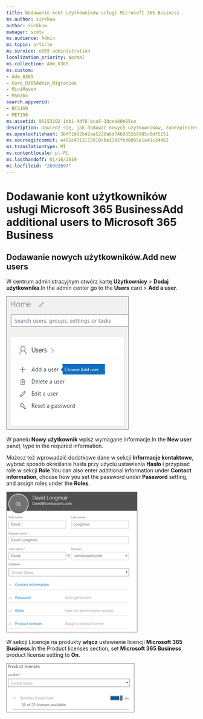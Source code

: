 ```yaml
---
title: Dodawanie kont użytkowników usługi Microsoft 365 Business
ms.author: sirkkuw
author: Sirkkuw
manager: scotv
ms.audience: Admin
ms.topic: article
ms.service: o365-administration
localization_priority: Normal
ms.collection: Adm_O365
ms.custom:
- Adm_O365
- Core_O365Admin_Migration
- MiniMaven
- MSB365
search.appverid:
- BCS160
- MET150
ms.assetid: 96153102-1db1-4df8-bca5-38cea80b65ce
description: Dowiedz się, jak dodawać nowych użytkowników, zabezpieczenia ich urządzeń i przypisać role w Microsoft 365 Business.
ms.openlocfilehash: 3bf718d2b42aa5220a6d746035568985c0df5251
ms.sourcegitcommit: e491c4713115610cbe13d2fbd0d65e1a41c34d62
ms.translationtype: MT
ms.contentlocale: pl-PL
ms.lasthandoff: 01/16/2019
ms.locfileid: "26982697"
---
```

# <a name="add-additional-users-to-microsoft-365-business"></a><span data-ttu-id="5d5e6-103">Dodawanie kont użytkowników usługi Microsoft 365 Business</span><span class="sxs-lookup"><span data-stu-id="5d5e6-103">Add additional users to Microsoft 365 Business</span></span>

## <a name="add-new-users"></a><span data-ttu-id="5d5e6-104">Dodawanie nowych użytkowników.</span><span class="sxs-lookup"><span data-stu-id="5d5e6-104">Add new users</span></span>

<span data-ttu-id="5d5e6-105">W centrum administracyjnym otwórz kartę **Użytkownicy** \> **Dodaj użytkownika**.</span><span class="sxs-lookup"><span data-stu-id="5d5e6-105">In the admin center go to the **Users** card \> **Add a user**.</span></span>
  
![Choose Add a user on the Users card in the admin center](media/55218f5b-899c-41cb-8486-8746fcef1748.png)
  
<span data-ttu-id="5d5e6-107">W panelu **Nowy użytkownik** wpisz wymagane informacje.</span><span class="sxs-lookup"><span data-stu-id="5d5e6-107">In the **New user** panel, type in the required information.</span></span> 
  
<span data-ttu-id="5d5e6-108">Możesz też wprowadzić dodatkowe dane w sekcji **Informacje kontaktowe**, wybrać sposób określania hasła przy użyciu ustawienia **Hasło** i przypisać role w sekcji **Role**.</span><span class="sxs-lookup"><span data-stu-id="5d5e6-108">You can also enter additional information under **Contact information**, choose how you set the password under **Password** setting, and assign roles under the **Roles**.</span></span>
  
![Enter user information in the New user card](media/f04d39ca-48be-4868-8330-8552a4754c8b.png)
  
<span data-ttu-id="5d5e6-110">W sekcji Licencje na produkty **włącz** ustawienie licencji **Microsoft 365 Business**.</span><span class="sxs-lookup"><span data-stu-id="5d5e6-110">In the Product licenses section, set **Microsoft 365 Business** product license setting to **On**.</span></span>
  
![Set the license setting to On position](media/7404f7f7-93bc-44a3-9ffb-4208b5b17402.png)
  

  

